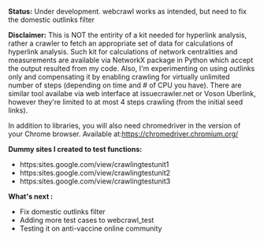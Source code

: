 **Status:** Under development. webcrawl works as intended, but need to fix the domestic outlinks filter

**Disclaimer:** This is NOT the entirity of a kit needed for hyperlink analysis, rather a crawler to fetch an appropriate set of data for calculations of hyperlink analysis. Such kit for calculations of network centralities and measurements are available via NetworkX package in Python which accept the output resulted from my code. Also, I'm experimenting on using outlinks only and compensating it by enabling crawling for virtually unlimited number of steps (depending on time and # of CPU you have). There are similar tool availabe via web interface at issuecrawler.net or Voson Uberlink, however they're limited to at most 4 steps crawling (from the initial seed links).

In addition to libraries, you will also need chromedriver in the version of your Chrome browser. 
Available at:https://chromedriver.chromium.org/

**Dummy sites I created to test functions:**
- https:sites.google.com/view/crawlingtestunit1
- https:sites.google.com/view/crawlingtestunit2
- https:sites.google.com/view/crawlingtestunit3

**What's next :**
- Fix domestic outlinks filter
- Adding more test cases to webcrawl_test
- Testing it on anti-vaccine online community
